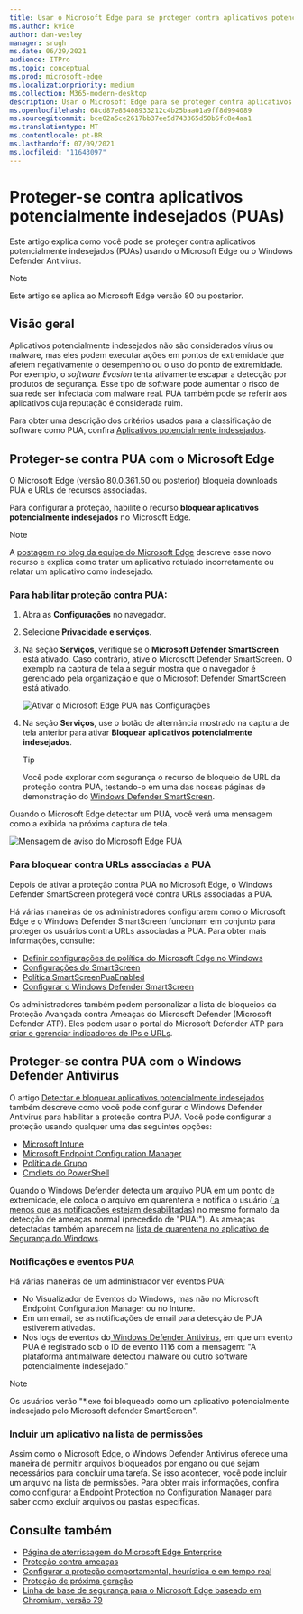 ```yaml
---
title: Usar o Microsoft Edge para se proteger contra aplicativos potencialmente indesejados
ms.author: kvice
author: dan-wesley
manager: srugh
ms.date: 06/29/2021
audience: ITPro
ms.topic: conceptual
ms.prod: microsoft-edge
ms.localizationpriority: medium
ms.collection: M365-modern-desktop
description: Usar o Microsoft Edge para se proteger contra aplicativos potencialmente indesejados
ms.openlocfilehash: 68cd87e85408933212c4b25baa01a9ff8d994089
ms.sourcegitcommit: bce02a5ce2617bb37ee5d743365d50b5fc8e4aa1
ms.translationtype: MT
ms.contentlocale: pt-BR
ms.lasthandoff: 07/09/2021
ms.locfileid: "11643097"
---
```

# <a name="protect-against-potentially-unwanted-applications-puas"></a>Proteger-se contra aplicativos potencialmente indesejados (PUAs)

Este artigo explica como você pode se proteger contra aplicativos potencialmente indesejados (PUAs) usando o Microsoft Edge ou o Windows Defender Antivirus.

> [!NOTE]
> Este artigo se aplica ao Microsoft Edge versão 80 ou posterior.

## <a name="overview"></a>Visão geral

Aplicativos potencialmente indesejados não são considerados vírus ou malware, mas eles podem executar ações em pontos de extremidade que afetem negativamente o desempenho ou o uso do ponto de extremidade. Por exemplo, o *software Evasion* tenta ativamente escapar a detecção por produtos de segurança. Esse tipo de software pode aumentar o risco de sua rede ser infectada com malware real. PUA também pode se referir aos aplicativos cuja reputação é considerada ruim.

Para obter uma descrição dos critérios usados para a classificação de software como PUA, confira [Aplicativos potencialmente indesejados](/windows/security/threat-protection/intelligence/criteria#potentially-unwanted-application-pua).

## <a name="protect-against-pua-with-microsoft-edge"></a>Proteger-se contra PUA com o Microsoft Edge

O Microsoft Edge (versão 80.0.361.50 ou posterior) bloqueia downloads PUA e URLs de recursos associadas.

Para configurar a proteção, habilite o recurso **bloquear aplicativos potencialmente indesejados** no Microsoft Edge.

> [!NOTE]
> A [postagem no blog da equipe do Microsoft Edge](https://blogs.windows.com/msedgedev/2020/02/27/protecting-users-potentially-unwanted-apps/) descreve esse novo recurso e explica como tratar um aplicativo rotulado incorretamente ou relatar um aplicativo como indesejado.

### <a name="to-enable-pua-protection"></a>Para habilitar proteção contra PUA:

1. Abra as **Configurações** no navegador.
2. Selecione **Privacidade e serviços**.
3. Na seção **Serviços**, verifique se o **Microsoft Defender SmartScreen** está ativado. Caso contrário, ative o Microsoft Defender SmartScreen. O exemplo na captura de tela a seguir mostra que o navegador é gerenciado pela organização e que o Microsoft Defender SmartScreen está ativado.

   ![Ativar o Microsoft Edge PUA nas Configurações](./media/microsoft-edge-potentially-unwanted-apps/security-pua-setup.png)

4. Na seção **Serviços**, use o botão de alternância mostrado na captura de tela anterior para ativar **Bloquear aplicativos potencialmente indesejados**.

   > [!TIP]
   > Você pode explorar com segurança o recurso de bloqueio de URL da proteção contra PUA, testando-o em uma das nossas páginas de demonstração do [Windows Defender SmartScreen](https://demo.smartscreen.msft.net/).

Quando o Microsoft Edge detectar um PUA, você verá uma mensagem como a exibida na próxima captura de tela.

   ![Mensagem de aviso do Microsoft Edge PUA](./media/microsoft-edge-potentially-unwanted-apps/security-pua-msg.png)

### <a name="to-block-against-pua-associated-urls"></a>Para bloquear contra URLs associadas a PUA

Depois de ativar a proteção contra PUA no Microsoft Edge, o Windows Defender SmartScreen protegerá você contra URLs associadas a PUA.

Há várias maneiras de os administradores configurarem como o Microsoft Edge e o Windows Defender SmartScreen funcionam em conjunto para proteger os usuários contra URLs associadas a PUA. Para obter mais informações, consulte:

- [Definir configurações de política do Microsoft Edge no Windows](./configure-microsoft-edge.md)
- [Configurações do SmartScreen](./microsoft-edge-policies.md#smartscreen-settings)
- [Política SmartScreenPuaEnabled](./microsoft-edge-policies.md#smartscreenpuaenabled)
- [Configurar o Windows Defender SmartScreen](/microsoft-edge/deploy/available-policies?source=docs#configure-windows-defender-smartscreen)

Os administradores também podem personalizar a lista de bloqueios da Proteção Avançada contra Ameaças do Microsoft Defender (Microsoft Defender ATP). Eles podem usar o portal do Microsoft Defender ATP para [criar e gerenciar indicadores de IPs e URLs](/windows/security/threat-protection/microsoft-defender-atp/manage-indicators#create-indicators-for-ips-and-urlsdomains-preview).

## <a name="protect-against-pua-with-windows-defender-antivirus"></a>Proteger-se contra PUA com o Windows Defender Antivirus

O artigo [Detectar e bloquear aplicativos potencialmente indesejados](/windows/security/threat-protection/windows-defender-antivirus/detect-block-potentially-unwanted-apps-windows-defender-antivirus#windows-defender-antivirus) também descreve como você pode configurar o Windows Defender Antivirus para habilitar a proteção contra PUA. Você pode configurar a proteção usando qualquer uma das seguintes opções:

- [Microsoft Intune](/windows/security/threat-protection/windows-defender-antivirus/detect-block-potentially-unwanted-apps-windows-defender-antivirus#use-intune-to-configure-pua-protection)
- [Microsoft Endpoint Configuration Manager](/windows/security/threat-protection/windows-defender-antivirus/detect-block-potentially-unwanted-apps-windows-defender-antivirus#use-configuration-manager-to-configure-pua-protection)
- [Política de Grupo](/windows/security/threat-protection/windows-defender-antivirus/detect-block-potentially-unwanted-apps-windows-defender-antivirus#use-group-policy-to-configure-pua-protection)
- [Cmdlets do PowerShell](/windows/security/threat-protection/windows-defender-antivirus/detect-block-potentially-unwanted-apps-windows-defender-antivirus#use-powershell-cmdlets-to-configure-pua-protection)

Quando o Windows Defender detecta um arquivo PUA em um ponto de extremidade, ele coloca o arquivo em quarentena e notifica o usuário ([ a menos que as notificações estejam desabilitadas](/windows/security/threat-protection/windows-defender-antivirus/configure-notifications-windows-defender-antivirus)) no mesmo formato da detecção de ameaças normal (precedido de "PUA:"). As ameaças detectadas também aparecem na [lista de quarentena no aplicativo de Segurança do Windows](/windows/security/threat-protection/windows-defender-antivirus/windows-defender-security-center-antivirus#detection-history).

### <a name="pua-notifications-and-events"></a>Notificações e eventos PUA

Há várias maneiras de um administrador ver eventos PUA:

- No Visualizador de Eventos do Windows, mas não no Microsoft Endpoint Configuration Manager ou no Intune.
- Em um email, se as notificações de email para detecção de PUA estiverem ativadas.
- Nos logs de eventos do[ Windows Defender Antivirus](/windows/security/threat-protection/windows-defender-antivirus/troubleshoot-windows-defender-antivirus), em que um evento PUA é registrado sob o ID de evento 1116 com a mensagem: "A plataforma antimalware detectou malware ou outro software potencialmente indesejado."

> [!NOTE]
> Os usuários verão "*.exe foi bloqueado como um aplicativo potencialmente indesejado pelo Microsoft defender SmartScreen".

### <a name="allow-list-an-app"></a>Incluir um aplicativo na lista de permissões

Assim como o Microsoft Edge, o Windows Defender Antivirus oferece uma maneira de permitir arquivos bloqueados por engano ou que sejam necessários para concluir uma tarefa. Se isso acontecer, você pode incluir um arquivo na lista de permissões. Para obter mais informações, confira [como configurar a Endpoint Protection no Configuration Manager](/previous-versions/system-center/system-center-2012-R2/hh508770(v=technet.10)#to-exclude-specific-files-or-folders) para saber como excluir arquivos ou pastas específicas.

## <a name="see-also"></a>Consulte também

- [Página de aterrissagem do Microsoft Edge Enterprise](https://aka.ms/EdgeEnterprise)
- [Proteção contra ameaças](/windows/security/threat-protection/index)
- [Configurar a proteção comportamental, heurística e em tempo real](/windows/security/threat-protection/windows-defender-antivirus/configure-protection-features-windows-defender-antivirus)
- [Proteção de próxima geração](/windows/security/threat-protection/windows-defender-antivirus/windows-defender-antivirus-in-windows-10)
- [Linha de base de segurança para o Microsoft Edge baseado em Chromium, versão 79](https://techcommunity.microsoft.com/t5/microsoft-security-baselines/security-baseline-final-for-chromium-based-microsoft-edge/ba-p/1111863)